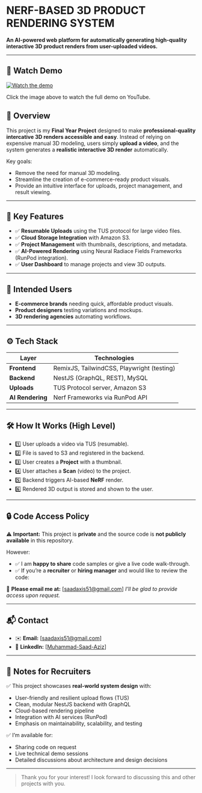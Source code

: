 #  NERF-BASED 3D PRODUCT RENDERING SYSTEM

**An AI-powered web platform for automatically generating high-quality interactive 3D product renders from user-uploaded videos.**

---

## 🎥 Watch Demo

[![Watch the demo](https://img.youtube.com/vi/dhZ-nAk4e90/maxresdefault.jpg)](https://www.youtube.com/watch?v=dhZ-nAk4e90)

Click the image above to watch the full demo on YouTube.

## 🚀 Overview

This project is my **Final Year Project** designed to make **professional-quality intercative 3D renders accessible and easy**. Instead of relying on expensive manual 3D modeling, users simply **upload a video**, and the system generates a **realistic interactive 3D render** automatically.

Key goals:

* Remove the need for manual 3D modeling.
* Streamline the creation of e-commerce-ready product visuals.
* Provide an intuitive interface for uploads, project management, and result viewing.

---

## 🎯 Key Features

* ✅ **Resumable Uploads** using the TUS protocol for large video files.
* ✅ **Cloud Storage Integration** with Amazon S3.
* ✅ **Project Management** with thumbnails, descriptions, and metadata.
* ✅ **AI-Powered Rendering** using Neural Radiace Fields Frameworks (RunPod integration).
* ✅ **User Dashboard** to manage projects and view 3D outputs.

---

## 👥 Intended Users

* **E-commerce brands** needing quick, affordable product visuals.
* **Product designers** testing variations and mockups.
* **3D rendering agencies** automating workflows.

---

## ⚙️ Tech Stack

| Layer            | Technologies                                           |
| ---------------- | ------------------------------------------------------ |
| **Frontend**     | RemixJS, TailwindCSS, Playwright (testing)             |
| **Backend**      | NestJS (GraphQL, REST), MySQL                          |
| **Uploads**      | TUS Protocol server, Amazon S3                         |
| **AI Rendering** | Nerf Frameworks via RunPod API                         |

---

## 🛠️ How It Works (High Level)

* 1️⃣ User uploads a video via TUS (resumable).
* 2️⃣ File is saved to S3 and registered in the backend.
* 3️⃣ User creates a **Project** with a thumbnail.
* 4️⃣ User attaches a **Scan** (video) to the project.
* 5️⃣ Backend triggers AI-based **NeRF** render.
* 6️⃣ Rendered 3D output is stored and shown to the user.

---

## 🔒 Code Access Policy

⚠️ **Important:**
This project is **private** and the source code is **not publicly available** in this repository.

However:

* ✅ I am **happy to share** code samples or give a live code walk-through.
* ✅ If you’re a **recruiter** or **hiring manager** and would like to review the code:

📧 **Please email me at:** \[[saadaxis51@gmail.com](mailto:saadaxis51@gmail.com)]
*I’ll be glad to provide access upon request.*

---


## 📬 Contact

* ✉️ **Email:** \[[saadaxis51@gmail.com](mailto:saadaxis51@gmail.com)]
* 💼 **LinkedIn:** \[[Muhammad-Saad-Aziz](https://www.linkedin.com/in/muhammad-saad-aziz-b2a053295/)]

---

## 📌 Notes for Recruiters

✅ This project showcases **real-world system design** with:

* User-friendly and resilient upload flows (TUS)
* Clean, modular NestJS backend with GraphQL
* Cloud-based rendering pipeline
* Integration with AI services (RunPod)
* Emphasis on maintainability, scalability, and testing

✅ I’m available for:

* Sharing code on request
* Live technical demo sessions
* Detailed discussions about architecture and design decisions

---

> Thank you for your interest! I look forward to discussing this and other projects with you.

